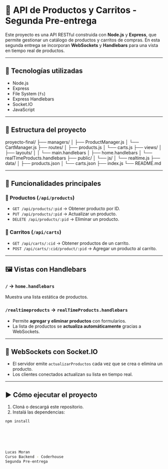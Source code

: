 # 🛒 API de Productos y Carritos - Segunda Pre-entrega

Este proyecto es una API RESTful construida con **Node.js** y **Express**, que permite gestionar un catálogo de productos y carritos de compras. En esta segunda entrega se incorporan **WebSockets** y **Handlebars** para una vista en tiempo real de productos.

---

## 🚀 Tecnologías utilizadas

- Node.js
- Express
- File System (`fs`)
- Express Handlebars
- Socket.IO
- JavaScript

---

## 📁 Estructura del proyecto


proyecto-final/
├── managers/
│ ├── ProductManager.js
│ └── CartManager.js
├── routes/
│ ├── products.js
│ └── carts.js
├── views/
│ ├── layouts/
│ │ └── main.handlebars
│ ├── home.handlebars
│ └── realTimeProducts.handlebars
├── public/
│ └── js/
│ └── realtime.js 
├── data/
│ ├── products.json
│ └── carts.json
├── index.js
└── README.md



---

## 📌 Funcionalidades principales

### 🧩 Productos (`/api/products`)

- `GET /api/products/:pid` → Obtener producto por ID.
- `PUT /api/products/:pid` → Actualizar un producto.
- `DELETE /api/products/:pid` → Eliminar un producto.

### 🛒 Carritos (`/api/carts`)

- `GET /api/carts/:cid` → Obtener productos de un carrito.
- `POST /api/carts/:cid/product/:pid` → Agregar un producto al carrito.

---

## 🖼️ Vistas con Handlebars

### `/` → `home.handlebars`
Muestra una lista estática de productos.

### `/realtimeproducts` → `realTimeProducts.handlebars`
- Permite **agregar y eliminar productos** con formularios.
- La lista de productos se **actualiza automáticamente** gracias a WebSockets.

---

## 🔄 WebSockets con Socket.IO

- El servidor emite `actualizarProductos` cada vez que se crea o elimina un producto.
- Los clientes conectados actualizan su lista en tiempo real.

---

## ▶️ Cómo ejecutar el proyecto

1. Cloná o descargá este repositorio.
2. Instalá las dependencias:

```bash
npm install






Lucas Moran
Curso Backend - Coderhouse
Segunda Pre-entrega